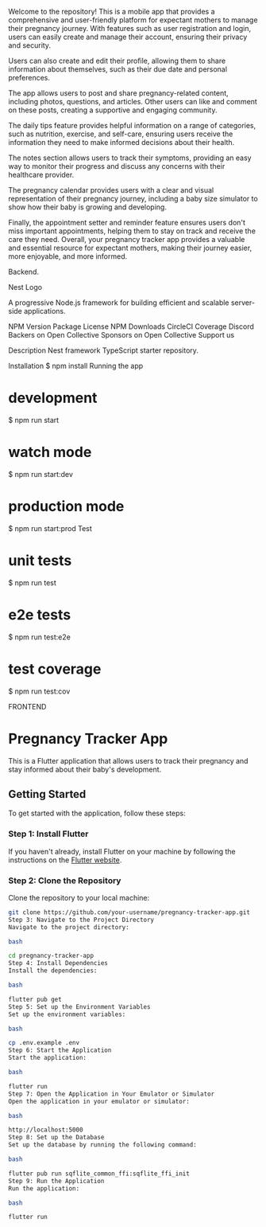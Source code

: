 

Welcome to the  repository! This is a mobile app that provides a comprehensive and user-friendly platform for expectant mothers to manage their pregnancy journey. With features such as user registration and login, users can easily create and manage their account, ensuring their privacy and security.

Users can also create and edit their profile, allowing them to share information about themselves, such as their due date and personal preferences.

The app allows users to post and share pregnancy-related content, including photos, questions, and articles. Other users can like and comment on these posts, creating a supportive and engaging community.

The daily tips feature provides helpful information on a range of categories, such as nutrition, exercise, and self-care, ensuring users receive the information they need to make informed decisions about their health.

The notes section allows users to track their symptoms, providing an easy way to monitor their progress and discuss any concerns with their healthcare provider.

The pregnancy calendar provides users with a clear and visual representation of their pregnancy journey, including a baby size simulator to show how their baby is growing and developing.

Finally, the appointment setter and reminder feature ensures users don't miss important appointments, helping them to stay on track and receive the care they need. Overall, your pregnancy tracker app provides a valuable and essential resource for expectant mothers, making their journey easier, more enjoyable, and more informed.

Backend.



Nest Logo

A progressive Node.js framework for building efficient and scalable server-side applications.

NPM Version Package License NPM Downloads CircleCI Coverage Discord Backers on Open Collective Sponsors on Open Collective  Support us 

Description
Nest framework TypeScript starter repository.

Installation
$ npm install
Running the app
# development
$ npm run start

# watch mode
$ npm run start:dev

# production mode
$ npm run start:prod
Test
# unit tests
$ npm run test

# e2e tests
$ npm run test:e2e

# test coverage
$ npm run test:cov

FRONTEND


# Pregnancy Tracker App

This is a Flutter application that allows users to track their pregnancy and stay informed about their baby's development.

## Getting Started

To get started with the application, follow these steps:

### Step 1: Install Flutter

If you haven't already, install Flutter on your machine by following the instructions on the [Flutter website](https://flutter.dev/docs/get-started/install).

### Step 2: Clone the Repository

 Clone the repository to your local machine:

```bash
git clone https://github.com/your-username/pregnancy-tracker-app.git
Step 3: Navigate to the Project Directory
Navigate to the project directory:

bash

cd pregnancy-tracker-app
Step 4: Install Dependencies
Install the dependencies:

bash

flutter pub get
Step 5: Set up the Environment Variables
Set up the environment variables:

bash

cp .env.example .env
Step 6: Start the Application
Start the application:

bash

flutter run
Step 7: Open the Application in Your Emulator or Simulator
Open the application in your emulator or simulator:

bash

http://localhost:5000
Step 8: Set up the Database
Set up the database by running the following command:

bash

flutter pub run sqflite_common_ffi:sqflite_ffi_init
Step 9: Run the Application
Run the application:

bash

flutter run


